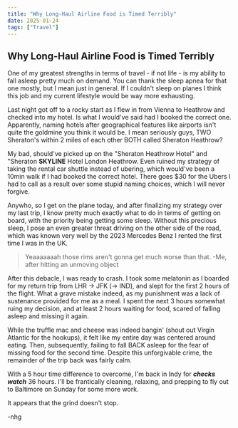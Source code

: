 ```yaml
---
title: "Why Long-Haul Airline Food is Timed Terribly"
date: 2025-01-24
tags: ["Travel"]
---
```


## Why Long-Haul Airline Food is Timed Terribly

One of my greatest strengths in terms of travel - if not life - is my ability to fall asleep pretty much on demand. You can thank the sleep apnea for that one mostly, but I mean just in general. If I couldn't sleep on planes I think this job and my current lifestyle would be way more exhausting. 

Last night got off to a rocky start as I flew in from Vienna to Heathrow and checked into my hotel. Is what I would've said had I booked the correct one. Apparently, naming hotels after geographical features like airports isn't quite the goldmine you think it would be. I mean seriously guys, TWO Sheraton's within 2 miles of each other BOTH called Sheraton Heathrow? 

My bad, should've picked up on the "Sheraton Heathrow Hotel" and "Sheraton **SKYLINE** Hotel London Heathrow. Even ruined my strategy of taking the rental car shuttle instead of ubering, which would've been a 10min walk if I had booked the correct hotel. There goes $30 for the Ubers I had to call as a result over some stupid naming choices, which I will never forgive.

Anywho, so I get on the plane today, and after finalizing my strategy over my last trip, I know pretty much exactly what to do in terms of getting on board, with the priority being getting some sleep. Without this precious sleep, I pose an even greater threat driving on the other side of the road, which was known very well by the 2023 Mercedes Benz I rented the first time I was in the UK. 

>Yeaaaaaaah those rims aren't gonna get much worse than that.
-Me, after hitting an unmoving object

After this debacle, I was ready to crash. I took some melatonin as I boarded for my return trip from LHR -> JFK (-> IND), and slept for the first 2 hours of the flight. What a grave mistake indeed, as my punishment was a lack of sustenance provided for me as a meal. I spent the next 3 hours somewhat ruing my decision, and at least 2 hours waiting for food, scared of falling asleep and missing it again.

While the truffle mac and cheese was indeed bangin' (shout out Virgin Atlantic for the hookups), it felt like my entire day was centered around eating. Then, subsequently, failing to fall BACK asleep for the fear of missing food for the second time. Despite this unforgivable crime, the remainder of the trip back was fairly calm. 

With a 5 hour time difference to overcome, I'm back in Indy for ***checks watch*** 36 hours. I'll be frantically cleaning, relaxing, and prepping to fly out to Baltimore on Sunday for some more work.

It appears that the grind doesn't stop.

-nhg
